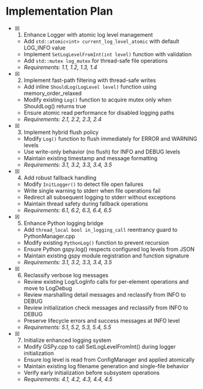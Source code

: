 # Implementation Plan

- [x] 1. Enhance Logger with atomic log level management





  - Add `std::atomic<int> current_log_level_atomic` with default LOG_INFO value
  - Implement `SetLogLevelFromInt(int level)` function with validation
  - Add `std::mutex log_mutex` for thread-safe file operations
  - _Requirements: 1.1, 1.2, 1.3, 1.4_

- [x] 2. Implement fast-path filtering with thread-safe writes





  - Add inline `ShouldLog(LogLevel level)` function using memory_order_relaxed
  - Modify existing `Log()` function to acquire mutex only when ShouldLog() returns true
  - Ensure atomic read performance for disabled logging paths
  - _Requirements: 2.1, 2.2, 2.3, 2.4_

- [x] 3. Implement hybrid flush policy





  - Modify `Log()` function to flush immediately for ERROR and WARNING levels
  - Use write-only behavior (no flush) for INFO and DEBUG levels
  - Maintain existing timestamp and message formatting
  - _Requirements: 3.1, 3.2, 3.3, 3.4, 3.5_

- [x] 4. Add robust fallback handling






  - Modify `InitLogger()` to detect file open failures
  - Write single warning to stderr when file operations fail
  - Redirect all subsequent logging to stderr without exceptions
  - Maintain thread safety during fallback operations
  - _Requirements: 6.1, 6.2, 6.3, 6.4, 6.5_

- [x] 5. Enhance Python logging bridge




  - Add `thread_local bool in_logging_call` reentrancy guard to PythonManager.cpp
  - Modify existing `PythonLog()` function to prevent recursion
  - Ensure Python gspy.log() respects configured log levels from JSON
  - Maintain existing gspy module registration and function signature
  - _Requirements: 3.1, 3.2, 3.3, 3.4, 3.5_

- [x] 6. Reclassify verbose log messages





  - Review existing Log/LogInfo calls for per-element operations and move to LogDebug
  - Review marshalling detail messages and reclassify from INFO to DEBUG
  - Review initialization check messages and reclassify from INFO to DEBUG  
  - Preserve lifecycle errors and success messages at INFO level
  - _Requirements: 5.1, 5.2, 5.3, 5.4, 5.5_

- [x] 7. Initialize enhanced logging system






  - Modify GSPy.cpp to call SetLogLevelFromInt() during logger initialization
  - Ensure log level is read from ConfigManager and applied atomically
  - Maintain existing log filename generation and single-file behavior
  - Verify early initialization before subsystem operations
  - _Requirements: 4.1, 4.2, 4.3, 4.4, 4.5_